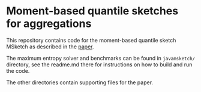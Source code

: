 # Moment-based quantile sketches for aggregations

This repository contains code for the moment-based quantile sketch MSketch as described in the [paper](http://www.vldb.org/pvldb/vol11/p1647-gan.pdf).

The maximum entropy solver and benchmarks can be found in `javamsketch/` directory, see the readme.md there for instructions on how to build and run the code.

The other directories contain supporting files for the paper.